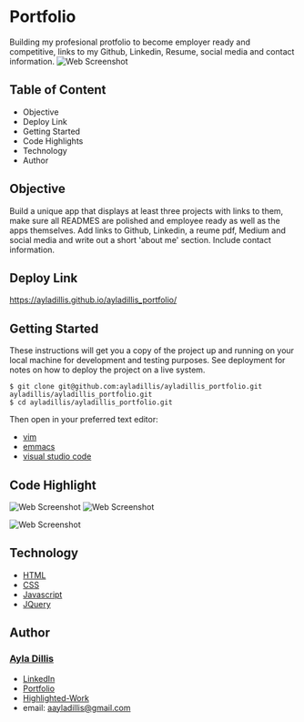 # Portfolio
Building my profesional protfolio to become employer ready and competitive, links to my Github, Linkedin, Resume, social media and contact information. 
![Web Screenshot]( )


## Table of Content
- Objective
- Deploy Link
- Getting Started
- Code Highlights
- Technology
- Author 

## Objective
Build a unique app that displays at least three projects with links to them, make sure all READMES are polished and employee ready as well as the apps themselves. Add links to Github, Linkedin, a reume pdf, Medium and social media and write out a short 'about me' section. Include contact information. 

## Deploy Link
https://ayladillis.github.io/ayladillis_portfolio/ 

## Getting Started
These instructions will get you a copy of the project up and running on your local machine for development and testing purposes. See deployment for notes on how to deploy the project on a live system.

```
$ git clone git@github.com:ayladillis/ayladillis_portfolio.git
ayladillis/ayladillis_portfolio.git
$ cd ayladillis/ayladillis_portfolio.git
```
Then open in your preferred text editor:
- [vim](https://www.vim.org/) 
- [emmacs](https://www.gnu.org/software/emacs/)
- [visual studio code](https://code.visualstudio.com/) 

## Code Highlight


![Web Screenshot]()
![Web Screenshot]()



![Web Screenshot]()


## Technology
* [HTML](https://developer.mozilla.org/en-US/docs/Web/HTML)
* [CSS](https://developer.mozilla.org/en-US/docs/Web/CSS)
* [Javascript](https://developer.mozilla.org/en-US/docs/Web/JavaScrip)
* [JQuery](https://jquery.com/)

## Author
### [Ayla Dillis](https://github.com/ayladillis)
- [LinkedIn](https://www.linkedin.com/in/ayladillis/)
- [Portfolio](https://ayladillis.github.io/ayladillis_portfolio/)
- [Highlighted-Work](https://ayladillis.github.io/Coding-Bootcamp-Project-1-Zillow-Maps-API-AD/)
- email: aayladillis@gmail.com